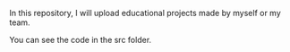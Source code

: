 In this repository, I will upload educational projects made by myself or my team. 

You can see the code in the src folder. 
